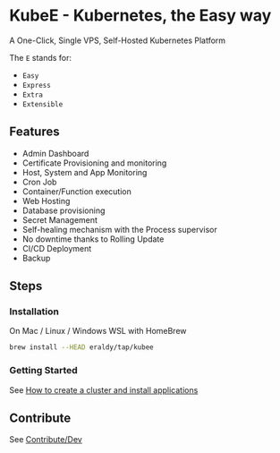 # KubeE - Kubernetes, the Easy way

A One-Click, Single VPS, Self-Hosted Kubernetes Platform

The `E` stands for:

* `Easy`
* `Express`
* `Extra`
* `Extensible`

## Features

* Admin Dashboard
* Certificate Provisioning and monitoring
* Host, System and App Monitoring
* Cron Job
* Container/Function execution
* Web Hosting
* Database provisioning
* Secret Management
* Self-healing mechanism with the Process supervisor
* No downtime thanks to Rolling Update
* CI/CD Deployment
* Backup

## Steps

### Installation

On Mac / Linux / Windows WSL with HomeBrew

```bash
brew install --HEAD eraldy/tap/kubee
```

### Getting Started

See [How to create a cluster and install applications](docs/site/cluster-creation.md)

## Contribute

See [Contribute/Dev](contrib/contribute.md)

